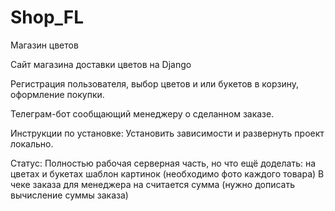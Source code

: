 # Shop_FL
 Магазин цветов
 
 Сайт магазина доставки цветов на Django
 
 Регистрация пользователя, выбор цветов и или букетов в корзину,
 оформление покупки.
 
 Телеграм-бот сообщающий менеджеру о сделанном заказе.

 Инструкции по установке: 
 Установить зависимости и развернуть проект локально.

 Статус: Полностью рабочая серверная часть, но что ещё доделать:
 на цветах и букетах шаблон картинок (необходимо фото каждого товара)
 В чеке заказа для менеджера на считается сумма (нужно дописать вычисление суммы заказа)
